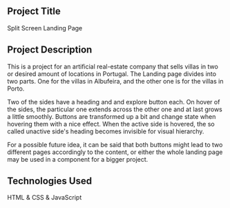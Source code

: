 ## Project Title

Split Screen Landing Page

## Project Description

This is a project for an artificial real-estate company that sells villas in two or desired amount of locations in Portugal. The Landing page divides into two parts. One for the villas in Albufeira, and the other one is for the villas in Porto.

Two of the sides have a heading and and explore button each. On hover of the sides, the particular one extends across the other one and at last grows a little smoothly.
Buttons are transformed up a bit and change state when hovering them with a nice effect. When the active side is hovered, the so called unactive side's heading becomes invisible for visual hierarchy.

For a possible future idea, it can be said that both buttons might lead to two different pages accordingly to the content, or either the whole landing page may be used in a component for a bigger project.

## Technologies Used

HTML & CSS & JavaScript
